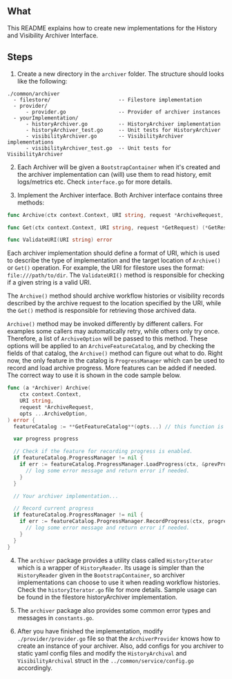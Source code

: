 ## What

This README explains how to create new implementations for the History and Visibility Archiver Interface.

## Steps

1. Create a new directory in the `archiver` folder. The structure should looks like the following:

```
./common/archiver
  - filestore/                      -- Filestore implementation 
  - provider/
      - provider.go                 -- Provider of archiver instances
  - yourImplementation/
      - historyArchiver.go          -- HistoryArchiver implementation
      - historyArchiver_test.go     -- Unit tests for HistoryArchiver
      - visibilityArchiver.go       -- VisibilityArchiver implementations
      - visibilityArchiver_test.go  -- Unit tests for VisibilityArchiver
```
2. Each Archiver will be given a `BootstrapContainer` when it's created and the archiver implementation can (will) use them to read history, emit logs/metrics etc. Check `interface.go` for more details.

3. Implement the Archiver interface. Both Archiver interface contains three methods:
  
```go
func Archive(ctx context.Context, URI string, request *ArchiveRequest, opts ...ArchiveOption) error

func Get(ctx context.Context, URI string, request *GetRequest) (*GetResponse, error)

func ValidateURI(URI string) error
```

Each archiver implementation should define a format of URI, which is used to describe the type of implementation and the target location of `Archive()` or `Get()` operation. For example, the URI for filestore uses the format: `file:///path/to/dir`. The `ValidateURI()` method is responsible for checking if a given string is a valid URI.

The `Archive()` method should archive workflow histories or visibility records described by the archive request to the location specified by the URI, while the `Get()` method is responsible for retrieving those archived data.

`Archive()` method may be invoked differently by different callers. For examples some callers may automatically retry, while others only try once. Therefore, a list of `ArchiveOption` will be passed to this method. These options will be applied to an `ArchiveFeatureCatalog`, and by checking the fields of that catalog, the `Archive()` method can figure out what to do. Right now, the only feature in the catalog is `ProgressManager` which can be used to record and load archive progress. More features can be added if needed. The correct way to use it is shown in the code sample below.

```go
func (a *Archiver) Archive(
	ctx context.Context,
	URI string,
	request *ArchiveRequest,
	opts ...ArchiveOption,
) error {
  featureCatalog := **GetFeatureCatalog**(opts...) // this function is defined in options.go

  var progress progress

  // Check if the feature for recording progress is enabled.
  if featureCatalog.ProgressManager != nil {
    if err := featureCatalog.ProgressManager.LoadProgress(ctx, &prevProgress); err != nil {
      // log some error message and return error if needed.
    }
  }

  // Your archiver implementation...

  // Record current progress
  if featureCatalog.ProgressManager != nil {
    if err := featureCatalog.ProgressManager.RecordProgress(ctx, progress); err != nil {
      // log some error message and return error if needed. 
    }
  }
}
```

4. The `archiver` package provides a utility class called `HistoryIterator` which is a wrapper of `HistoryReader`. Its usage is simpler than the `HistoryReader` given in the `BootstrapContainer`, so archiver implementations can choose to use it when reading workflow histories. Check the `historyIterator.go` file for more details. Sample usage can be found in the filestore historyArchiver implementation.

5. The `archiver` package also provides some common error types and messages in `constants.go`.

6. After you have finished the implementation, modify `./provider/provider.go` file so that the `ArchiverProvider` knows how to create an instance of your archiver. Also, add configs for you archiver to static yaml config files and modify the `HistoryArchival` and `VisibilityArchival` struct in the `../common/service/config.go` accordingly.
